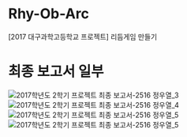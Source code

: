 # Rhy-Ob-Arc
[2017 대구과학고등학교 프로젝트] 리듬게임 만들기

# 최종 보고서 일부
![2017학년도 2학기 프로젝트 최종 보고서-2516 정우열_3](https://user-images.githubusercontent.com/76677980/189707692-1bd1a1bc-0a0d-4d4b-99bf-250ba7100b6c.png)
![2017학년도 2학기 프로젝트 최종 보고서-2516 정우열_4](https://user-images.githubusercontent.com/76677980/189707696-eee93b6a-b3f6-44eb-b7be-def53924069b.png)
![2017학년도 2학기 프로젝트 최종 보고서-2516 정우열_5](https://user-images.githubusercontent.com/76677980/189707698-40a96513-3b29-46e9-87ab-4c67168c0a05.png)
![2017학년도 2학기 프로젝트 최종 보고서-2516 정우열_5](https://user-images.githubusercontent.com/76677980/189707806-39858a49-8080-4bc7-b1b2-8db397d5fe9a.png)
